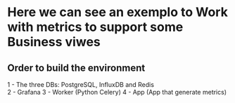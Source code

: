 # Here we can see an exemplo to Work with metrics to support some Business viwes
## Order to build the environment
1 - The three DBs: PostgreSQL, InfluxDB and Redis  
2 - Grafana
3 - Worker (Python Celery)
4 - App (App that generate metrics)